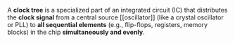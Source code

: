 A **clock tree** is a specialized part of an integrated circuit (IC) that distributes the **clock signal** from a central source [[oscillator]] (like a crystal oscillator or PLL) to **all sequential elements** (e.g., flip-flops, registers, memory blocks) in the chip **simultaneously and evenly**.